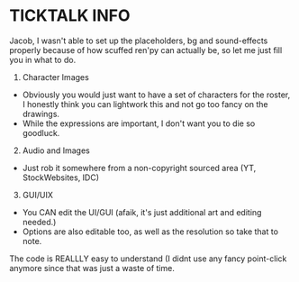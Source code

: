 # TICKTALK INFO

Jacob, I wasn't able to set up the placeholders, bg and sound-effects properly because of how scuffed ren'py can actually be, so let me just fill you in what to do.

1. Character Images
- Obviously you would just want to have a set of characters for the roster, I honestly think you can lightwork this and not go too fancy on the drawings.
- While the expressions are important, I don't want you to die so goodluck.

2. Audio and Images
- Just rob it somewhere from a non-copyright sourced area (YT, StockWebsites, IDC)

3. GUI/UIX
- You CAN edit the UI/GUI (afaik, it's just additional art and editing needed.)
- Options are also editable too, as well as the resolution so take that to note.

The code is REALLLY easy to understand (I didnt use any fancy point-click anymore since that was just a waste of time.
